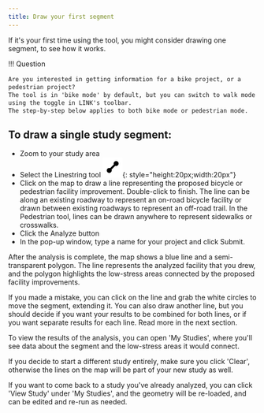 ```yaml
---
title: Draw your first segment
---
```

If it's your first time using the tool, you might consider drawing one segment, to see how it works.


!!! Question

    Are you interested in getting information for a bike project, or a pedestrian project?
    The tool is in 'bike mode' by default, but you can switch to walk mode using the toggle in LINK's toolbar.
    The step-by-step below applies to both bike mode or pedestrian mode.
    
## To draw a single study segment:
- Zoom to your study area
- Select the Linestring tool ![linestring](../assets/line.svg){: style="height:20px;width:20px"}
- Click on the map to draw a line representing the proposed bicycle or pedestrian facility improvement. Double-click to finish.
 The line can be along an existing roadway to represent an on-road bicycle facility or drawn between existing roadways to represent an off-road trail. In the Pedestrian tool, lines can be drawn anywhere to represent sidewalks or crosswalks.
- Click the Analyze button
- In the pop-up window, type a name for your project and click Submit.

After the analysis is complete, the map shows a blue line and a semi-transparent polygon. The line represents the analyzed facility that you drew, 
and the polygon highlights the low-stress areas connected by the proposed facility improvements.

If you made a mistake, you can click on the line and grab the white circles to move the segment, extending it. You can also draw another line, but you should decide if you want your results to be 
combined for both lines, or if you want separate results for each line. Read more in the next section.

To view the results of the analysis, you can open 'My Studies', where you'll see data about the segment and the low-stress areas it would connect.

If you decide to start a different study entirely, make sure you click 'Clear', otherwise the lines on the map will be part of your new study as well.

If you want to come back to a study you've already analyzed, you can click 'View Study' under 'My Studies', and the geometry will be re-loaded, and can be edited and re-run as needed.
